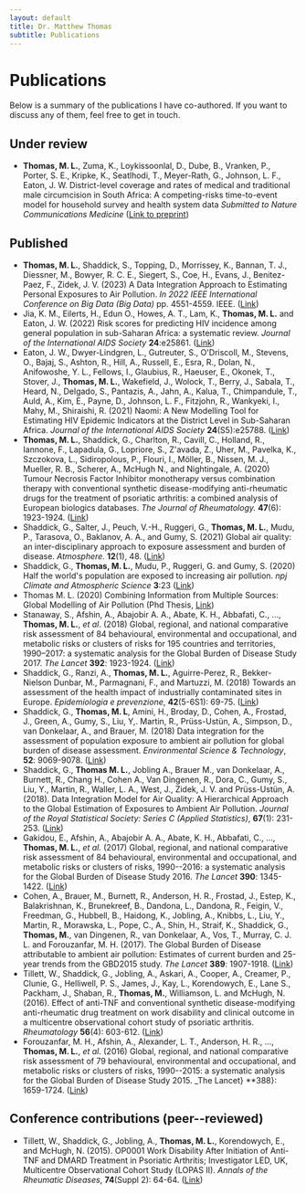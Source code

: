 ```yaml
---
layout: default
title: Dr. Matthew Thomas
subtitle: Publications
---
```


# Publications

Below is a summary of the publications I have co-authored. If you want to discuss any of them, feel free to get in touch. 

## Under review

* **Thomas, M. L.**, Zuma, K., Loykissoonlal, D., Dube, B., Vranken, P., Porter, S. E., Kripke, K., Seatlhodi, T., Meyer-Rath, G., Johnson, L. F., Eaton, J. W. District-level coverage and rates of medical and traditional male circumcision in South Africa: A competing-risks time-to-event model for household survey and health system data _Submitted to Nature Communications Medicine_ ([Link to preprint](https://arxiv.org/abs/2108.09142))

## Published 

* **Thomas, M. L.**, Shaddick, S., Topping, D., Morrissey, K., Bannan, T. J., Diessner, M., Bowyer, R. C. E., Siegert, S., Coe, H., Evans, J., Benitez-Paez, F., Zidek, J. V. (2023) A Data Integration Approach to Estimating Personal Exposures to Air Pollution. _In 2022 IEEE International Conference on Big Data (Big Data)_ pp. 4551-4559. IEEE. ([Link](https://ieeexplore.ieee.org/abstract/document/10020701))
* Jia, K. M., Eilerts, H., Edun O., Howes, A. T., Lam, K., **Thomas, M. L.** and Eaton, J. W. (2022) Risk scores for predicting HIV incidence among general population in sub-Saharan Africa: a systematic review. _Journal of the International AIDS Society_ **24**:e25861. ([Link](https://www.ncbi.nlm.nih.gov/pmc/articles/PMC8743366/))
* Eaton, J. W., Dwyer-Lindgren, L., Gutreuter, S., O'Driscoll, M., Stevens, O., Bajaj, S., Ashton, R., Hill, A., Russell, E., Esra, R., Dolan, N., Anifowoshe, Y. L., Fellows, I., Glaubius, R., Haeuser, E., Okonek, T., Stover, J., **Thomas, M. L.**, Wakefield, J., Wolock, T., Berry, J., Sabala, T., Heard, N., Delgado, S., Pantazis, A., Jahn, A., Kalua, T., Chimpandule, T., Auld, A., Kim, E., Payne, D., Johnson, L. F., Fitzjohn, R., Wankyeki, I., Mahy, M., Shiraishi, R. (2021) Naomi: A New Modelling Tool for Estimating HIV Epidemic Indicators at the District Level in Sub-Saharan Africa. _Journal of the International AIDS Society_ **24**(S5):e25788. ([Link](https://onlinelibrary.wiley.com/doi/full/10.1002/jia2.25788))
* **Thomas, M. L.**, Shaddick, G., Charlton, R., Cavill, C., Holland, R., Iannone, F., Lapadula, G., Lopriore, S., Z\'avada, Z., Uher, M., Pavelka, K., Szczokova, L., Sidiropolous, P., Flouri, I., M&#246;ller, B., Nissen, M. J., Mueller, R. B., Scherer, A., McHugh N., and Nightingale, A. (2020) Tumour Necrosis Factor Inhibitor monotherapy versus combination therapy with conventional synthetic disease-modifying anti-rheumatic drugs for the treatment of psoriatic arthritis: a combined analysis of European biologics databases. _The Journal of Rheumatology._ **47**(6): 1923-1924. ([Link](https://www.jrheum.org/content/48/1/48.abstract))
* Shaddick, G., Salter, J., Peuch, V.-H., Ruggeri, G., **Thomas, M. L.**, Mudu, P., Tarasova, O., Baklanov, A. A., and Gumy, S. (2021) Global air quality: an inter-disciplinary approach to exposure assessment and burden of disease. _Atmosphere._ **12**(1), 48. ([Link](https://www.mdpi.com/946400))
* Shaddick, G., **Thomas, M. L.**, Mudu, P., Ruggeri, G. and Gumy, S. (2020) Half the world's population are exposed to increasing air pollution. _npj Climate and Atmospheric Science_ **3**:23 ([Link](https://www.nature.com/articles/s41612-020-0124-2))
* Thomas M. L. (2020) Combining Information from Multiple Sources: Global Modelling of Air Pollution (Phd Thesis, [Link](https://researchportal.bath.ac.uk/en/studentTheses/combining-information-from-multiple-sources-global-modelling-of-a))
* Stanaway, S., Afshin, A., Abajobir A. A., Abate, K. H., Abbafati, C.,  ..., **Thomas, M. L.**, _et al_. (2018) Global, regional, and national comparative risk assessment of 84 behavioural, environmental and occupational, and metabolic risks or clusters of risks for 195 countries and territories, 1990–2017: a systematic analysis for the Global Burden of Disease Study 2017. _The Lancet_ **392**: 1923-1924. ([Link](https://www.sciencedirect.com/science/article/pii/S0140673618322256))
* Shaddick, G., Ranzi, A., **Thomas, M. L.**, Aguirre-Perez, R., Bekker-Nielson Dunbar, M., Parmagnani, F., and Martuzzi, M. (2018) Towards  an  assessment  of  the  health  impact  of  industrially  contaminated  sites  in  Europe. _Epidemiologia e prevenzione_, **42**(5-6S1): 69-75. ([Link](https://journals.lww.com/environepidem/Fulltext/2019/10001/Towards_an_assessment_of_the_health_impact_of.992.aspx))
* Shaddick, G., **Thomas, M. L**, Amini, H., Broday, D., Cohen, A., Frostad, J., Green, A., Gumy, S., Liu, Y,. Martin, R., Pr&#252;ss-Ust&#252;n, A., Simpson, D., van Donkelaar, A., and Brauer, M. (2018) Data integration for the assessment of population exposure to ambient air pollution for global burden of disease assessment. _Environmental Science & Technology_, **52**: 9069-9078. ([Link](https://pubs.acs.org/doi/abs/10.1021/acs.est.8b02864))
* Shaddick, G., **Thomas M. L.**, Jobling A., Brauer M., van Donkelaar, A., Burnett, R., Chang H., Cohen A., Van Dingenen, R., Dora, C., Gumy, S., Liu, Y., Martin, R., Waller, L. A., West, J., Zidek, J. V. and Pr&#252;ss-Ust&#252;n, A. (2018). Data Integration Model for Air Quality: A Hierarchical Approach to the Global Estimation of Exposures to Ambient Air Pollution. _Journal of the Royal Statistical Society: Series C (Applied Statistics)_, **67**(1): 231-253. ([Link](https://rss.onlinelibrary.wiley.com/doi/abs/10.1111/rssc.12227))
* Gakidou, E., Afshin, A., Abajobir A. A., Abate, K. H., Abbafati, C.,  ..., **Thomas, M. L.**, _et al._ (2017) Global, regional, and national comparative risk assessment of 84 behavioural, environmental and occupational, and metabolic risks or clusters of risks, 1990--2016: a systematic analysis for the Global Burden of Disease Study 2016. _The Lancet_ **390**: 1345-1422. ([Link](https://www.sciencedirect.com/science/article/pii/S0140673617323668))
* Cohen, A., Brauer, M., Burnett, R., Anderson, H. R., Frostad, J., Estep, K.,  Balakrishnan, K., Brunekreef, B., Dandona, L., Dandona, R., Feigin, V., Freedman, G., Hubbell, B., Haidong, K., Jobling, A., Knibbs, L., Liu, Y., Martin, R., Morawska, L., Pope, C., A., Shin, H., Straif, K., Shaddick, G., **Thomas, M.**, van Dingenen, R., van Donkelaar, A., Vos, T., Murray, C. J. L. and Forouzanfar, M. H. (2017). The Global Burden of Disease attributable to ambient air pollution: Estimates of current burden and 25-year trends from the GBD2015 study. _The Lancet_ **389**: 1907-1918. ([Link](https://scholar.google.com/citations?view_op=view_citation&hl=en&user=p0eL2yEAAAAJ&sortby=pubdate&citation_for_view=p0eL2yEAAAAJ:geHnlv5EZngC))
* Tillett, W., Shaddick, G., Jobling, A., Askari, A., Cooper, A., Creamer, P., Clunie, G., Helliwell, P. S., James, J., Kay, L.,  Korendowych, E., Lane S., Packham, J., Shaban, R., **Thomas, M.**, Williamson, L. and McHugh, N. (2016). Effect of anti-TNF and conventional synthetic disease-modifying anti-rheumatic drug treatment on work disability and clinical outcome in a multicentre observational cohort study of psoriatic arthritis. _Rheumatology_ **56**(4): 603-612. ([Link](https://academic.oup.com/rheumatology/article/56/4/603/2738665))
* Forouzanfar, M. H., Afshin, A., Alexander, L. T., Anderson, H. R., ..., **Thomas, M. L.**, _et al_. (2016) Global, regional, and national comparative risk assessment of 79 behavioural, environmental and occupational, and metabolic risks or clusters of risks, 1990--2015: a systematic analysis for the Global Burden of Disease Study 2015. _The Lancet} **388}: 1659-1724. ([Link](https://www.sciencedirect.com/science/article/pii/S0140673616316798))

## Conference contributions (peer--reviewed)

* Tillett, W., Shaddick, G., Jobling, A., **Thomas, M. L.**, Korendowych, E., and McHugh, N. (2015). OP0001 Work Disability After Initiation of Anti-TNF and DMARD Treatment in Psoriatic Arthritis; Investigator LED, UK, Multicentre Observational Cohort Study (LOPAS II). _Annals of the Rheumatic Diseases_, **74**(Suppl 2): 64-64. ([Link](https://ard.bmj.com/content/74/Suppl_2/64.1.abstract))


